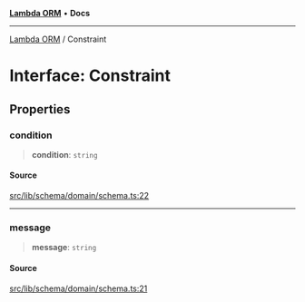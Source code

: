 [**Lambda ORM**](../README.md) • **Docs**

***

[Lambda ORM](../README.md) / Constraint

# Interface: Constraint

## Properties

### condition

> **condition**: `string`

#### Source

[src/lib/schema/domain/schema.ts:22](https://github.com/lambda-orm/lambdaorm-base/blob/a635589f3d58a8022cbddf078d76ce5a7a0b2137/src/lib/schema/domain/schema.ts#L22)

***

### message

> **message**: `string`

#### Source

[src/lib/schema/domain/schema.ts:21](https://github.com/lambda-orm/lambdaorm-base/blob/a635589f3d58a8022cbddf078d76ce5a7a0b2137/src/lib/schema/domain/schema.ts#L21)
